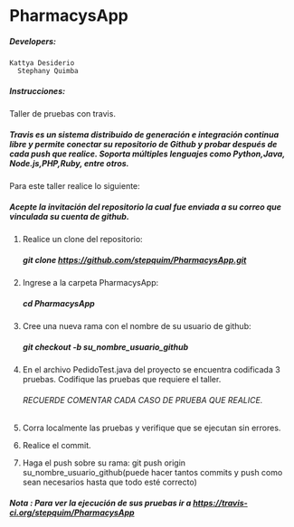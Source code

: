 
# PharmacysApp

##### Developers:
    Kattya Desiderio
	  Stephany Quimba

##### Instrucciones:
Taller de pruebas con travis.

##### Travis es un sistema  distribuido  de  generación  e  integración  continua  libre y  permite conectar  su repositorio  de  Github  y  probar  después  de  cada  push  que  realice.  Soporta múltiples lenguajes como Python,Java, Node.js,PHP,Ruby, entre otros.

Para este taller realice lo siguiente:

##### Acepte la invitación del repositorio la cual fue enviada a su correo que vinculada su cuenta de github.

1. Realice un clone del repositorio:
	##### git clone https://github.com/stepquim/PharmacysApp.git

2. Ingrese a la carpeta PharmacysApp:
	##### cd PharmacysApp

3. Cree una nueva rama con el nombre de su usuario de github:
	##### git checkout -b su_nombre_usuario_github

4. En el archivo PedidoTest.java del proyecto se encuentra codificada 3 pruebas.
   Codifique las pruebas que requiere el taller.
   
   ###### RECUERDE COMENTAR CADA CASO DE PRUEBA QUE REALICE.
   
5. Corra localmente las pruebas y verifique que se ejecutan sin errores.

6. Realice el commit.

7. Haga el push sobre su rama:
	git push origin su_nombre_usuario_github(puede hacer tantos commits y push como sean necesarios hasta que todo esté correcto)

##### Nota : Para ver la ejecución de sus pruebas ir a https://travis-ci.org/stepquim/PharmacysApp
